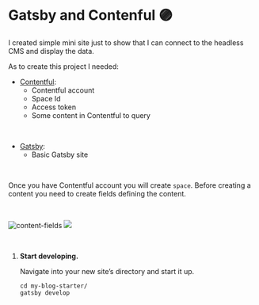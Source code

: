 # Gatsby and Contenful 🟣

I created simple mini site just to show that I can connect to the headless CMS and display the data.

As to create this project I needed:

- [Contentful](https://www.contentful.com/):
  - Contentful account
  - Space Id
  - Access token
  - Some content in Contentful to query


<br>


- [Gatsby](https://www.gatsbyjs.com/):
  - Basic Gatsby site


<br>


Once you have Contentful account you will create `space`. Before creating a content you need to create fields defining the content.


<br>

![content-fields](./../images/content-fields.png)
<img src="./../images/content-fields.png">


<br>















1.  **Start developing.**

    Navigate into your new site’s directory and start it up.

    ```shell
    cd my-blog-starter/
    gatsby develop
    ```


